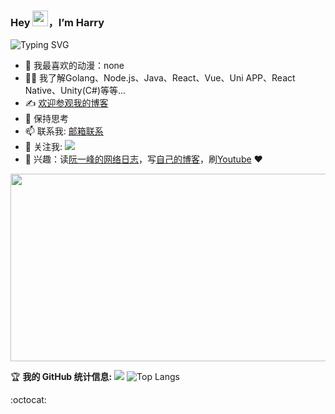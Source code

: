 ### Hey <img src="https://media.giphy.com/media/hvRJCLFzcasrR4ia7z/giphy.gif" width="25px">，I’m Harry
![Typing SVG](https://readme-typing-svg.demolab.com/?lines=欢迎+来到+我的+Github+主页;很荣幸+能够+帮到你)

- 🤖 我最喜欢的动漫：none
- 👨‍💻 我了解Golang、Node.js、Java、React、Vue、Uni APP、React Native、Unity(C#)等等...
- ✍️ [欢迎参观我的博客](https://harry.ocybers.com)
- 💬 保持思考
- 📫 联系我: [邮箱联系](mailto:hl396276621@gmail.com)
- 👏 关注我: [![](https://img.shields.io/github/followers/Harry969?label=关注我&style=social)](https://github.com/Harry969/)
- 🎣 兴趣：读[阮一峰的网络日志](https://www.ruanyifeng.com/blog/)，写[自己的博客](https://harry.ocybers.com)，刷[Youtube](https://www.youtube.com)
❤️

<img src="https://github.com/user-attachments/assets/7e018694-352d-494a-9a22-89d7d21f52b6" width="703" height="300">

🏆 **我的 GitHub 统计信息:**
![](https://github-readme-stats.vercel.app/api?username=Harry969e&show_icons=true&theme=transparent)
![Top Langs](https://github-readme-stats.vercel.app/api/top-langs/?username=Harry969&layout=compact&theme=tokyonight)

:octocat:
